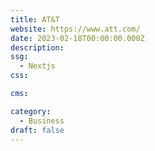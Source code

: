 ```yaml
---
title: AT&T
website: https://www.att.com/
date: 2023-02-18T00:00:00.000Z
description:
ssg:
  - Nextjs
css:

cms:

category:
  - Business
draft: false
---
```

